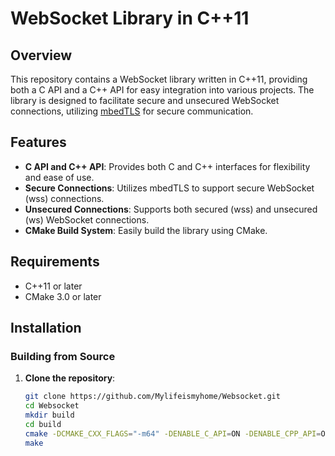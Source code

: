 # WebSocket Library in C++11

## Overview

This repository contains a WebSocket library written in C++11, providing both a C API and a C++ API for easy integration into various projects.
The library is designed to facilitate secure and unsecured WebSocket connections, utilizing [mbedTLS](https://tls.mbed.org/) for secure communication. 

## Features

- **C API and C++ API**: Provides both C and C++ interfaces for flexibility and ease of use.
- **Secure Connections**: Utilizes mbedTLS to support secure WebSocket (wss) connections.
- **Unsecured Connections**: Supports both secured (wss) and unsecured (ws) WebSocket connections.
- **CMake Build System**: Easily build the library using CMake.

## Requirements

- C++11 or later
- CMake 3.0 or later

## Installation

### Building from Source

1. **Clone the repository**:

   ```bash
   git clone https://github.com/Mylifeismyhome/Websocket.git
   cd Websocket
   mkdir build
   cd build
   cmake -DCMAKE_CXX_FLAGS="-m64" -DENABLE_C_API=ON -DENABLE_CPP_API=ON -DBUILD_SHARED=ON -DBUILD_STATIC=ON -DEXAMPLE_C_API=ON ../CMakeLists.txt
   make
